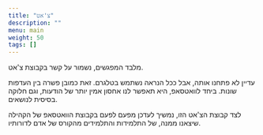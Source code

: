 ```yaml
---
title: "צ'אט"
description: ""
menu: main
weight: 50
tags: []
---
```


מלבד המפגשים, נשמור על קשר בקבוצת צ'אט.

עדיין לא פתחנו אותה, אבל ככל הנראה נשתמש בטלגרם. זאת כמובן פשרה בין העדפות שונות. ביחד לוואטסאפ, היא תאפשר לנו אחסון אמין יותר של הודעות, וגם חלוקה בסיסית לנושאים.

לצד קבוצת הצ'אט הזו, נמשיך לעדכן מפעם לפעם בקבוצת הוואטסאפ של הקהילה שיצאנו ממנה, של התלמידות והתלמידים מהקורס של אדם לדורותיו.

